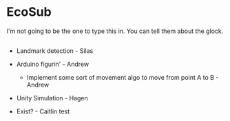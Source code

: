# EcoSub
I'm not going to be the one to type this in. You can tell them about the glock.
## 
* Landmark detection - Silas 

* Arduino figurin' - Andrew
    * Implement some sort of movement algo to move from point A to B - Andrew

* Unity Simulation - Hagen

* Exist? - Caitlin
test
